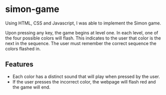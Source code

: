 # simon-game
Using HTML, CSS and Javascript, I was able to implement the Simon game. 

Upon pressing any key, the game begins at level one. In each level, one of the four possible colors will flash. This indicates to the user that color is the next in the sequence. The user must remember the correct sequence the colors flashed in.

<h2> Features </h2>
<ul>
  <li>Each color has a distinct sound that will play when pressed by the user.</li>
  <li>If the user presses the incorrect color, the webpage will flash red and the game will end.</li>
</ul>


